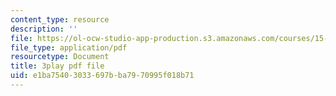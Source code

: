 ```yaml
---
content_type: resource
description: ''
file: https://ol-ocw-studio-app-production.s3.amazonaws.com/courses/15-071-the-analytics-edge-spring-2017/e1ba75403033697bba7970995f018b71_D32g7Vv3_gA.pdf
file_type: application/pdf
resourcetype: Document
title: 3play pdf file
uid: e1ba7540-3033-697b-ba79-70995f018b71
---
```

